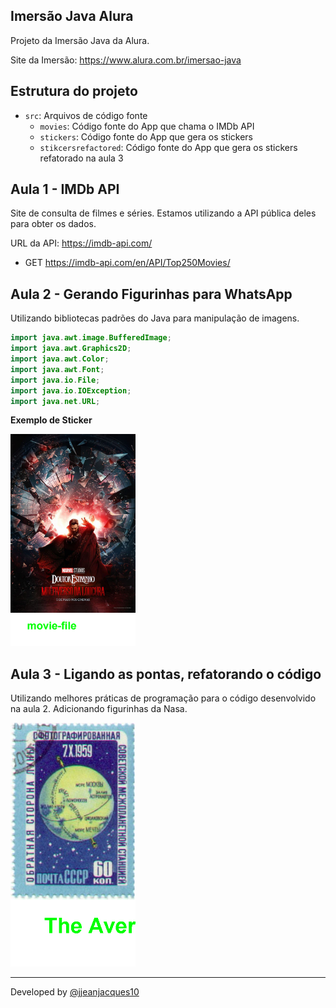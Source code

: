 ## Imersão Java Alura

Projeto da Imersão Java da Alura.

Site da Imersão: <https://www.alura.com.br/imersao-java>

## Estrutura do projeto

- `src`: Arquivos de código fonte
  - `movies`: Código fonte do App que chama o IMDb API
  - `stickers`: Código fonte do App que gera os stickers
  - `stikcersrefactored`: Código fonte do App que gera os stickers refatorado na aula 3

## Aula 1 - IMDb API

Site de consulta de filmes e séries. Estamos utilizando a API pública deles para obter os dados.

URL da API: <https://imdb-api.com/>

- GET <https://imdb-api.com/en/API/Top250Movies/>

## Aula 2 - Gerando Figurinhas para WhatsApp

Utilizando bibliotecas padrões do Java para manipulação de imagens.

``` java
import java.awt.image.BufferedImage;
import java.awt.Graphics2D;
import java.awt.Color;
import java.awt.Font;
import java.io.File;
import java.io.IOException;
import java.net.URL;
```

**Exemplo de Sticker**

<img src="src\stickers\images\output\movie-file.png" width="200" alt="Sticker"/>

## Aula 3 - Ligando as pontas, refatorando o código

Utilizando melhores práticas de programação para o código desenvolvido na aula 2. Adicionando figurinhas da Nasa.

<img src="src\stickersrefactored\images\output\The Averted Side Of The Moon.png" width="200" alt="Sticker"/>

---
Developed by [@jjeanjacques10](https://twitter.com/jjeanjacques10)
